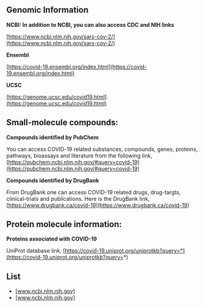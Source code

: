 ## Genomic Information

**NCBI: In addition to NCBI, you can also access CDC and NIH links**

[https://www.ncbi.nlm.nih.gov/sars-cov-2/](https://www.ncbi.nlm.nih.gov/sars-cov-2/)


**Ensembl**

[https://covid-19.ensembl.org/index.html](https://covid-19.ensembl.org/index.html)

**UCSC**

[https://genome.ucsc.edu/covid19.html](https://genome.ucsc.edu/covid19.html)


## Small-molecule compounds: 

**Compounds identified by PubChem**

You can access COVID-19 related substances, compounds, genes, proteins, pathways, bioassays and literature from the following link,
[https://pubchem.ncbi.nlm.nih.gov/#query=covid-19](https://pubchem.ncbi.nlm.nih.gov/#query=covid-19)

**Compounds identified by DrugBank**

From DrugBank one can access COVID-19 related drugs, drug-targts, clinical-trials and publications. Here is the DrugBank link,
[https://www.drugbank.ca/covid-19](https://www.drugbank.ca/covid-19)


## Protein molecule information:

**Proteins associated with COVID-19**

UniProt database link, 
[https://covid-19.uniprot.org/uniprotkb?query=*](https://covid-19.uniprot.org/uniprotkb?query=*)


## List
* [www.ncbi.nlm.nih.gov]
* [www.ncbi.nlm.nih.gov]
